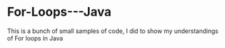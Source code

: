 # For-Loops---Java
This is a bunch of small samples of code,  I did to show my understandings of For loops in Java
